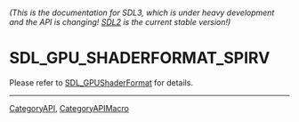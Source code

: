 ###### (This is the documentation for SDL3, which is under heavy development and the API is changing! [SDL2](https://wiki.libsdl.org/SDL2/) is the current stable version!)
# SDL_GPU_SHADERFORMAT_SPIRV

Please refer to [SDL_GPUShaderFormat](SDL_GPUShaderFormat) for details.

----
[CategoryAPI](CategoryAPI), [CategoryAPIMacro](CategoryAPIMacro)

